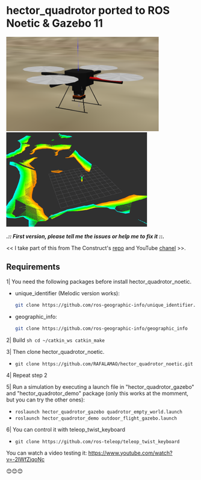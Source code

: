 # hector_quadrotor ported to ROS Noetic & Gazebo 11

<img src="imgs/dron_photo.png" height="250"/> <img src="imgs/dron_photo_rviz.png" height="250"/>

***.:: First version, please tell me the issues or help me to fix it ::.***

<< I take part of this from The Construct's [repo](https://bitbucket.org/theconstructcore/hector_quadrotor_sim/src/master/) and YouTube [chanel](https://www.youtube.com/channel/UCt6Lag-vv25fTX3e11mVY1Q) >>.

## Requirements

1| You need the following packages before install hector_quadrotor_noetic.

* unique_identifier (Melodic version works):
    ```sh
    git clone https://github.com/ros-geographic-info/unique_identifier.git
    ```
* geographic_info:
    ```sh
    git clone https://github.com/ros-geographic-info/geographic_info
    ```

2| Build
    ```sh
    cd ~/catkin_ws
    catkin_make
    ```

3| Then clone hector_quadrotor_noetic.
* `git clone https://github.com/RAFALAMAO/hector_quadrotor_noetic.git`

4| Repeat step 2

5| Run a simulation by executing a launch file in "hector_quadrotor_gazebo" and "hector_quadrotor_demo" package (only this works at the momment, but you can try the other ones):

* `roslaunch hector_quadrotor_gazebo quadrotor_empty_world.launch`
* `roslaunch hector_quadrotor_demo outdoor_flight_gazebo.launch`

6| You can control it with teleop_twist_keyboard
* `git clone https://github.com/ros-teleop/teleop_twist_keyboard`

You can watch a video testing it:
https://www.youtube.com/watch?v=-2IWfZjqoNc

😊😊😊
